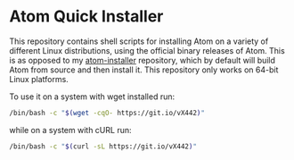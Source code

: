 # Atom Quick Installer
This repository contains shell scripts for installing Atom on a variety of different Linux distributions, using the official binary releases of Atom. This is as opposed to my [atom-installer](https://github.com/fusion809/atom-installer) repository, which by default will build Atom from source and then install it. This repository only works on 64-bit Linux platforms.

To use it on a system with wget installed run:

```bash
/bin/bash -c "$(wget -cqO- https://git.io/vX442)"
```

while on a system with cURL run:

```bash
/bin/bash -c "$(curl -sL https://git.io/vX442)"
```
